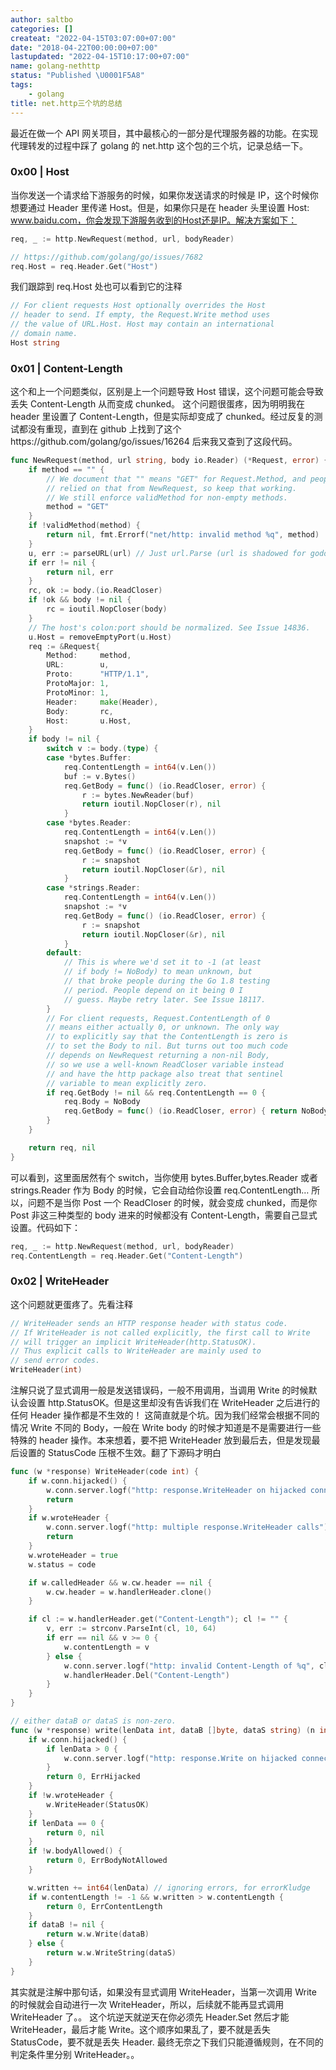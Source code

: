 ```yaml
---
author: saltbo
categories: []
createat: "2022-04-15T03:07:00+07:00"
date: "2018-04-22T00:00:00+07:00"
lastupdated: "2022-04-15T10:17:00+07:00"
name: golang-nethttp
status: "Published \U0001F5A8"
tags:
    - golang
title: net.http三个坑的总结
---
```


最近在做一个 API 网关项目，其中最核心的一部分是代理服务器的功能。在实现代理转发的过程中踩了 golang 的 net.http 这个包的三个坑，记录总结一下。
### 0x00 | Host
当你发送一个请求给下游服务的时候，如果你发送请求的时候是 IP，这个时候你想要通过 Header 里传递 Host。但是，如果你只是在 header 头里设置 Host: www.baidu.com，你会发现下游服务收到的Host还是IP。解决方案如下：
```go
req, _ := http.NewRequest(method, url, bodyReader)

// https://github.com/golang/go/issues/7682
req.Host = req.Header.Get("Host")
```
我们跟踪到 req.Host 处也可以看到它的注释
```go
// For client requests Host optionally overrides the Host
// header to send. If empty, the Request.Write method uses
// the value of URL.Host. Host may contain an international
// domain name.
Host string
```
### 0x01 | Content-Length
这个和上一个问题类似，区别是上一个问题导致 Host 错误，这个问题可能会导致丢失 Content-Length 从而变成 chunked。
这个问题很蛋疼，因为明明我在 header 里设置了 Content-Length，但是实际却变成了 chunked。经过反复的测试都没有重现，直到在 github 上找到了这个https://github.com/golang/go/issues/16264
后来我又查到了这段代码。
```go
func NewRequest(method, url string, body io.Reader) (*Request, error) {
	if method == "" {
		// We document that "" means "GET" for Request.Method, and people have
		// relied on that from NewRequest, so keep that working.
		// We still enforce validMethod for non-empty methods.
		method = "GET"
	}
	if !validMethod(method) {
		return nil, fmt.Errorf("net/http: invalid method %q", method)
	}
	u, err := parseURL(url) // Just url.Parse (url is shadowed for godoc).
	if err != nil {
		return nil, err
	}
	rc, ok := body.(io.ReadCloser)
	if !ok && body != nil {
		rc = ioutil.NopCloser(body)
	}
	// The host's colon:port should be normalized. See Issue 14836.
	u.Host = removeEmptyPort(u.Host)
	req := &Request{
		Method:     method,
		URL:        u,
		Proto:      "HTTP/1.1",
		ProtoMajor: 1,
		ProtoMinor: 1,
		Header:     make(Header),
		Body:       rc,
		Host:       u.Host,
	}
	if body != nil {
		switch v := body.(type) {
		case *bytes.Buffer:
			req.ContentLength = int64(v.Len())
			buf := v.Bytes()
			req.GetBody = func() (io.ReadCloser, error) {
				r := bytes.NewReader(buf)
				return ioutil.NopCloser(r), nil
			}
		case *bytes.Reader:
			req.ContentLength = int64(v.Len())
			snapshot := *v
			req.GetBody = func() (io.ReadCloser, error) {
				r := snapshot
				return ioutil.NopCloser(&r), nil
			}
		case *strings.Reader:
			req.ContentLength = int64(v.Len())
			snapshot := *v
			req.GetBody = func() (io.ReadCloser, error) {
				r := snapshot
				return ioutil.NopCloser(&r), nil
			}
		default:
			// This is where we'd set it to -1 (at least
			// if body != NoBody) to mean unknown, but
			// that broke people during the Go 1.8 testing
			// period. People depend on it being 0 I
			// guess. Maybe retry later. See Issue 18117.
		}
		// For client requests, Request.ContentLength of 0
		// means either actually 0, or unknown. The only way
		// to explicitly say that the ContentLength is zero is
		// to set the Body to nil. But turns out too much code
		// depends on NewRequest returning a non-nil Body,
		// so we use a well-known ReadCloser variable instead
		// and have the http package also treat that sentinel
		// variable to mean explicitly zero.
		if req.GetBody != nil && req.ContentLength == 0 {
			req.Body = NoBody
			req.GetBody = func() (io.ReadCloser, error) { return NoBody, nil }
		}
	}

	return req, nil
}
```
可以看到，这里面居然有个 switch，当你使用 bytes.Buffer,bytes.Reader 或者 strings.Reader 作为 Body 的时候，它会自动给你设置 req.ContentLength…
所以，问题不是当你 Post 一个 ReadCloser 的时候，就会变成 chunked，而是你 Post 非这三种类型的 body 进来的时候都没有 Content-Length，需要自己显式设置。代码如下：
```go
req, _ := http.NewRequest(method, url, bodyReader)
req.ContentLength = req.Header.Get("Content-Length")
```
### 0x02 | WriteHeader
这个问题就更蛋疼了。先看注释
```go
// WriteHeader sends an HTTP response header with status code.
// If WriteHeader is not called explicitly, the first call to Write
// will trigger an implicit WriteHeader(http.StatusOK).
// Thus explicit calls to WriteHeader are mainly used to
// send error codes.
WriteHeader(int)
```
注解只说了显式调用一般是发送错误码，一般不用调用，当调用 Write 的时候默认会设置 http.StatusOK。但是这里却没有告诉我们在 WriteHeader 之后进行的任何 Header 操作都是不生效的！
这简直就是个坑。因为我们经常会根据不同的情况 Write 不同的 Body，一般在 Write body 的时候才知道是不是需要进行一些特殊的 header 操作。本来想着，要不把 WriteHeader 放到最后去，但是发现最后设置的 StatusCode 压根不生效。翻了下源码才明白
```go
func (w *response) WriteHeader(code int) {
	if w.conn.hijacked() {
		w.conn.server.logf("http: response.WriteHeader on hijacked connection")
		return
	}
	if w.wroteHeader {
		w.conn.server.logf("http: multiple response.WriteHeader calls")
		return
	}
	w.wroteHeader = true
	w.status = code

	if w.calledHeader && w.cw.header == nil {
		w.cw.header = w.handlerHeader.clone()
	}

	if cl := w.handlerHeader.get("Content-Length"); cl != "" {
		v, err := strconv.ParseInt(cl, 10, 64)
		if err == nil && v >= 0 {
			w.contentLength = v
		} else {
			w.conn.server.logf("http: invalid Content-Length of %q", cl)
			w.handlerHeader.Del("Content-Length")
		}
	}
}

// either dataB or dataS is non-zero.
func (w *response) write(lenData int, dataB []byte, dataS string) (n int, err error) {
	if w.conn.hijacked() {
		if lenData > 0 {
			w.conn.server.logf("http: response.Write on hijacked connection")
		}
		return 0, ErrHijacked
	}
	if !w.wroteHeader {
		w.WriteHeader(StatusOK)
	}
	if lenData == 0 {
		return 0, nil
	}
	if !w.bodyAllowed() {
		return 0, ErrBodyNotAllowed
	}

	w.written += int64(lenData) // ignoring errors, for errorKludge
	if w.contentLength != -1 && w.written > w.contentLength {
		return 0, ErrContentLength
	}
	if dataB != nil {
		return w.w.Write(dataB)
	} else {
		return w.w.WriteString(dataS)
	}
}
```
其实就是注解中那句话，如果没有显式调用 WriteHeader，当第一次调用 Write 的时候就会自动进行一次 WriteHeader，所以，后续就不能再显式调用 WriteHeader 了。。
这个坑逆天就逆天在你必须先 Header.Set 然后才能 WriteHeader，最后才能 Write。这个顺序如果乱了，要不就是丢失 StatusCode，要不就是丢失 Header.
最终无奈之下我们只能遵循规则，在不同的判定条件里分别 WriteHeader。。
